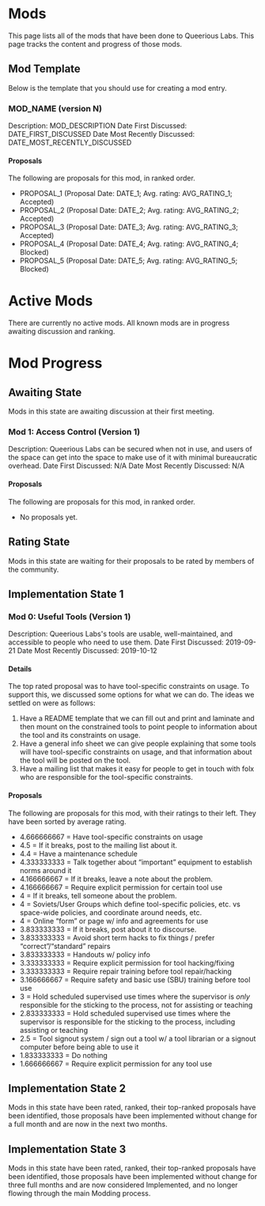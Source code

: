 <!-- TITLE: Mods -->
<!-- SUBTITLE: A list of mods that have been done to the space. -->

# Mods
This page lists all of the mods that have been done to Queerious Labs. This page tracks the content and progress of those mods.

## Mod Template
Below is the template that you should use for creating a mod entry.

### MOD_NAME (version N)

Description: MOD_DESCRIPTION
Date First Discussed: DATE_FIRST_DISCUSSED
Date Most Recently Discussed: DATE_MOST_RECENTLY_DISCUSSED

#### Proposals

The following are proposals for this mod, in ranked order.

* PROPOSAL_1 (Proposal Date: DATE_1; Avg. rating: AVG_RATING_1; Accepted)
* PROPOSAL_2 (Proposal Date: DATE_2; Avg. rating: AVG_RATING_2; Accepted)
* PROPOSAL_3 (Proposal Date: DATE_3; Avg. rating: AVG_RATING_3; Accepted)
* PROPOSAL_4 (Proposal Date: DATE_4; Avg. rating: AVG_RATING_4; Blocked)
* PROPOSAL_5 (Proposal Date: DATE_5; Avg. rating: AVG_RATING_5; Blocked)

# Active Mods
There are currently no active mods. All known mods are in progress awaiting discussion and ranking.
# Mod Progress

## Awaiting State
Mods in this state are awaiting discussion at their first meeting.

### Mod 1: Access Control (Version 1)

Description: Queerious Labs can be secured when not in use, and users of the space can get into the space to make use of it with minimal bureaucratic overhead.
Date First Discussed: N/A
Date Most Recently Discussed: N/A

#### Proposals

The following are proposals for this mod, in ranked order.

* No proposals yet.

## Rating State
Mods in this state are waiting for their proposals to be rated by members of the community.

## Implementation State 1

### Mod 0: Useful Tools (Version 1)

Description: Queerious Labs's tools are usable, well-maintained, and accessible to people who need to use them.
Date First Discussed: 2019-09-21
Date Most Recently Discussed: 2019-10-12

#### Details

The top rated proposal was to have tool-specific constraints on usage. To support this, we discussed some options for what
we can do. The ideas we settled on were as follows:

1. Have a README template that we can fill out and print and laminate and then mount on the constrained tools to point people to information about the tool and its constraints on usage.
2. Have a general info sheet we can give people explaining that some tools will have tool-specific constraints on usage, and that information about the tool will be posted on the tool.
2. Have a mailing list that makes it easy for people to get in touch with folx who are responsible for the tool-specific constraints.

#### Proposals

The following are proposals for this mod, with their ratings to their left. They have been sorted by average rating.

* 4.666666667 = Have tool-specific constraints on usage
* 4.5 = If it breaks, post to the mailing list about it.
* 4.4 = Have a maintenance schedule
* 4.333333333 = Talk together about “important” equipment to establish norms around it
* 4.166666667 = If it breaks, leave a note about the problem.
* 4.166666667 = Require explicit permission for certain tool use
* 4 = If it breaks, tell someone about the problem.
* 4 = Soviets/User Groups which define tool-specific policies, etc. vs space-wide policies, and coordinate around needs, etc.
* 4 = Online “form” or page w/ info and agreements for use
* 3.833333333 = If it breaks, post about it to discourse.
* 3.833333333 = Avoid short term hacks to fix things / prefer “correct”/“standard” repairs
* 3.833333333 = Handouts w/ policy info
* 3.333333333 = Require explicit permission for tool hacking/fixing
* 3.333333333 = Require repair training before tool repair/hacking
* 3.166666667 = Require safety and basic use (SBU) training before tool use
* 3 = Hold scheduled supervised use times where the supervisor is *only* responsible for the sticking to the process, not for assisting or teaching
* 2.833333333 = Hold scheduled supervised use times where the supervisor is responsible for the sticking to the process, including assisting or teaching
* 2.5 = Tool signout system / sign out a tool w/ a tool librarian or a signout computer before being able to use it
* 1.833333333 = Do nothing
* 1.666666667 = Require explicit permission for any tool use

## Implementation State 2
Mods in this state have been rated, ranked, their top-ranked proposals have been identified, those proposals have been implemented without change for a full month and are now in the next two months.

## Implementation State 3
Mods in this state have been rated, ranked, their top-ranked proposals have been identified, those proposals have been implemented without change for three full months and are now considered Implemented, and no longer flowing through the main Modding process.